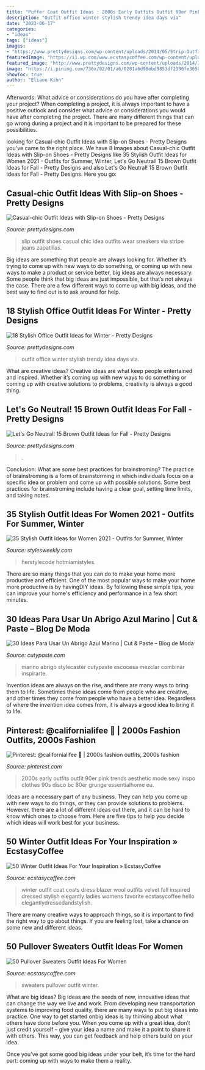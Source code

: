 ```yaml
---
title: "Puffer Coat Outfit Ideas : 2000s Early Outfits Outfit 90er Pink Trends Aesthetic Mode Sexy Inspo Clothes 90s Disco Bc 80er Grunge Essentialhome Eu"
description: "Outfit office winter stylish trendy idea days via"
date: "2023-06-17"
categories:
- "ideas"
tags: ["ideas"]
images:
- "https://www.prettydesigns.com/wp-content/uploads/2014/05/Strip-Outfit-Idea-with-Slip-on-Shoes.jpg"
featuredImage: "https://i1.wp.com/www.ecstasycoffee.com/wp-content/uploads/2016/11/comfy-fall-outfit-Winter-Outfits.jpg?resize=750%2C1125"
featured_image: "http://www.prettydesigns.com/wp-content/uploads/2014/11/Trendy-Outfit-Idea-for-Work-Days.jpg"
image: "https://i.pinimg.com/736x/02/01/a6/0201a6d98ebd9853df2396fe36504a58.jpg"
ShowToc: true
author: "Eliane Kihn"
---
```



Afterwords: What advice or considerations do you have after completing your project?
When completing a project, it is always important to have a positive outlook and consider what advice or considerations you would have after completing the project. There are many different things that can go wrong during a project and it is important to be prepared for these possibilities.

	

		
looking for Casual-chic Outfit Ideas with Slip-on Shoes - Pretty Designs you've came to the right place. We have 8 Images about Casual-chic Outfit Ideas with Slip-on Shoes - Pretty Designs like 35 Stylish Outfit Ideas for Women 2021 - Outfits for Summer, Winter, Let&#039;s Go Neutral! 15 Brown Outfit Ideas for Fall - Pretty Designs and also Let&#039;s Go Neutral! 15 Brown Outfit Ideas for Fall - Pretty Designs. Here you go:
		
    
## Casual-chic Outfit Ideas With Slip-on Shoes - Pretty Designs

<img loading=lazy src="https://www.prettydesigns.com/wp-content/uploads/2014/05/Strip-Outfit-Idea-with-Slip-on-Shoes.jpg" onerror="this.onerror=null;this.src='https://tse1.mm.bing.net/th?id=OIP.7wyKP8ttD7CMuLRpMHf5sQHaLG&amp;pid=15.1';" alt="Casual-chic Outfit Ideas with Slip-on Shoes - Pretty Designs">

_Source: prettydesigns.com_

>slip outfit shoes casual chic idea outfits wear sneakers via stripe jeans zapatillas. 

	

Big ideas are something that people are always looking for. Whether it’s trying to come up with new ways to do something, or coming up with new ways to make a product or service better, big ideas are always necessary. Some people think that big ideas are just impossible, but that’s not always the case. There are a few different ways to come up with big ideas, and the best way to find out is to ask around for help.

    
## 18 Stylish Office Outfit Ideas For Winter - Pretty Designs

<img loading=lazy src="http://www.prettydesigns.com/wp-content/uploads/2014/11/Trendy-Outfit-Idea-for-Work-Days.jpg" onerror="this.onerror=null;this.src='https://tse4.mm.bing.net/th?id=OIP.K2A-xKwmHi1_Ceu_ZgEBWAHaLT&amp;pid=15.1';" alt="18 Stylish Office Outfit Ideas for Winter - Pretty Designs">

_Source: prettydesigns.com_

>outfit office winter stylish trendy idea days via. 

	

What are creative ideas?
Creative ideas are what keep people entertained and inspired. Whether it’s coming up with new ways to do something or coming up with creative solutions to problems, creativity is always a good thing.

    
## Let&#039;s Go Neutral! 15 Brown Outfit Ideas For Fall - Pretty Designs

<img loading=lazy src="http://www.prettydesigns.com/wp-content/uploads/2014/09/Fashionable-Brown-Outfit-Idea-for-Fall.jpg" onerror="this.onerror=null;this.src='https://tse4.mm.bing.net/th?id=OIP.g7HomAP3TkK73h86ICiUpQAAAA&amp;pid=15.1';" alt="Let&#039;s Go Neutral! 15 Brown Outfit Ideas for Fall - Pretty Designs">

_Source: prettydesigns.com_

>. 

	

Conclusion: What are some best practices for brainstroming?
The practice of brainstroming is a form of brainstorming in which individuals focus on a specific idea or problem and come up with possible solutions. Some best practices for brainstroming include having a clear goal, setting time limits, and taking notes.

    
## 35 Stylish Outfit Ideas For Women 2021 - Outfits For Summer, Winter

<img loading=lazy src="https://stylesweekly.com/wp-content/uploads/2016/12/Trendy-Outfit-Ideas_13.jpg" onerror="this.onerror=null;this.src='https://tse1.mm.bing.net/th?id=OIP.IY-cp4wx52nEGNvIydXy0gHaOm&amp;pid=15.1';" alt="35 Stylish Outfit Ideas for Women 2021 - Outfits for Summer, Winter">

_Source: stylesweekly.com_

>herstylecode hotmiamistyles. 

	

There are so many things that you can do to make your home more productive and efficient. One of the most popular ways to make your home more productive is by havingDIY ideas. By following these simple tips, you can improve your home's efficiency and performance in a few short minutes.

    
## 30 Ideas Para Usar Un Abrigo Azul Marino | Cut &amp; Paste – Blog De Moda

<img loading=lazy src="http://www.cutypaste.com/wp-content/uploads/2016/06/16.jpg" onerror="this.onerror=null;this.src='https://tse4.mm.bing.net/th?id=OIP.eJopqiZmPLqGMh5VBqPvMgHaLH&amp;pid=15.1';" alt="30 Ideas Para Usar Un Abrigo Azul Marino | Cut &amp; Paste – Blog de Moda">

_Source: cutypaste.com_

>marino abrigo stylecaster cutypaste escocesa mezclar combinar inspirarte. 

	

Invention ideas are always on the rise, and there are many ways to bring them to life. Sometimes these ideas come from people who are creative, and other times they come from people who have a better idea. Regardless of where the invention idea comes from, it is always a good idea to bring it to life.

    
## Pinterest: @californialifee 🍊 | 2000s Fashion Outfits, 2000s Fashion

<img loading=lazy src="https://i.pinimg.com/736x/02/01/a6/0201a6d98ebd9853df2396fe36504a58.jpg" onerror="this.onerror=null;this.src='https://tse4.mm.bing.net/th?id=OIP.RaDrbNkBtJvfsp5tzm331wHaNL&amp;pid=15.1';" alt="Pinterest: @californialifee 🍊 | 2000s fashion outfits, 2000s fashion">

_Source: pinterest.com_

>2000s early outfits outfit 90er pink trends aesthetic mode sexy inspo clothes 90s disco bc 80er grunge essentialhome eu. 

	

Ideas are a necessary part of any business. They can help you come up with new ways to do things, or they can provide solutions to problems. However, there are a lot of different ideas out there, and it can be hard to know which ones to choose from. Here are five tips to help you decide which ideas will work best for your business.

    
## 50 Winter Outfit Ideas For Your Inspiration » EcstasyCoffee

<img loading=lazy src="https://i1.wp.com/www.ecstasycoffee.com/wp-content/uploads/2016/11/comfy-fall-outfit-Winter-Outfits.jpg?resize=750%2C1125" onerror="this.onerror=null;this.src='https://tse4.mm.bing.net/th?id=OIP.nesbZeaVTW61j1NJAU1CCQHaLH&amp;pid=15.1';" alt="50 Winter Outfit Ideas For Your Inspiration » EcstasyCoffee">

_Source: ecstasycoffee.com_

>winter outfit coat coats dress blazer wool outfits velvet fall inspired dressed stylish elegantly ladies womens favorite ecstasycoffee hello elegantlydressedandstylish. 

	

There are many creative ways to approach things, so it is important to find the right way to go about things. If you are feeling lost, take a chance on some new and different ideas.

    
## 50 Pullover Sweaters Outfit Ideas For Women

<img loading=lazy src="https://www.ecstasycoffee.com/wp-content/uploads/2016/12/A-little-color-in-our-winter-wardrobe.jpg" onerror="this.onerror=null;this.src='https://tse2.mm.bing.net/th?id=OIP.JJJMZJa8i7aqYLoQfJDLLwHaLH&amp;pid=15.1';" alt="50 Pullover Sweaters Outfit Ideas For Women">

_Source: ecstasycoffee.com_

>sweaters pullover outfit winter. 

	

What are big ideas?
Big ideas are the seeds of new, innovative ideas that can change the way we live and work. From developing new transportation systems to improving food quality, there are many ways to put big ideas into practice.
One way to get started onbig ideas is by thinking about what others have done before you. When you come up with a great idea, don’t just credit yourself – give your idea a name and make it a point to share it with others. This way, you can get feedback and help others build on your idea.

Once you’ve got some good big ideas under your belt, it’s time for the hard part: coming up with ways to make them a reality.

